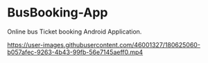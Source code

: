 # BusBooking-App
Online bus Ticket booking Android Application.





https://user-images.githubusercontent.com/46001327/180625060-b057afec-9263-4b43-99fb-56e7145aeff0.mp4

